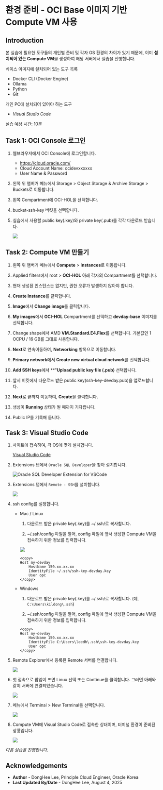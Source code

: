 # 환경 준비 - OCI Base 이미지 기반 Compute VM 사용

## Introduction

본 실습에 필요한 도구들의 개인별 준비 및 각자 OS 환경의 차이가 있기 때문에, 이미 **설치되어 있는 Compute VM**을 생성하여 해당 서버에서 실습을 진행합니다.

베이스 이미지에 설치되어 있는 도구 목록
* Docker CLI (Docker Engine)
* Ollama
* Python
* Git

개인 PC에 설치되어 있어야 하는 도구
* *Visual Studio Code*

실습 예상 시간: 10분

## Task 1: OCI Console 로그인

1. 웹브라우저에서 OCI Console에 로그인합니다.

    - https://cloud.oracle.com/   
    - Cloud Account Name: ocidevxxxxxx
    - User Name & Password


2. 왼쪽 위 햄버거 메뉴에서 Storage > Object Storage & Archive Storage > Buckets로 이동합니다.

3. 왼쪽 Compartment에 OCI-HOL을 선택합니다.

4. bucket-ssh-key 버킷을 선택합니다.

5. 실습에서 사용할 public key(.key)와 private key(.pub)를 각각 다운로드 받습니다.

    ![](./images/download-ssh-key.png)


## Task 2: Compute VM 만들기

1. 왼쪽 위 햄버거 메뉴에서 **Compute** > **Instances**로 이동합니다.

2. Applied filters에서 root > **OCI-HOL** 아래 각자의 Compartment를 선택합니다.

3. 현재 생성된 인스턴스는 없지만, 권한 오류가 발생하지 않아야 합니다.

4. **Create Instance**를 클릭합니다.

5. **Image**에서 **Change image**를 클릭합니다.

6. **My images**에서 **OCI-HOL** Compartment를 선택하고 **devday-base** 이미지를 선택합니다.

7. Change shape에서 AMD **VM.Standard.E4.Flex**를 선택합니다. 기본값인 1 OCPU / 16 GB를 그대로 사용합니다.

8. **Next**로 연속이동하여, **Networking** 항목으로 이동합니다.

9. **Primary network**에서 **Create new virtual cloud network**를 선택합니다.

10. **Add SSH keys**에서 **"**Upload public key file (.pub)** 선택합니다.

11. 앞서 버킷에서 다운로드 받은 public key(ssh-key-devday.pub)을 업로드합니다.

12. **Next**로 끝까지 이동하여, **Create**을 클릭합니다.

13. 생성이 **Running** 상태가 될 때까지 기다랍니다.

14. Public IP를 기록해 둡니다.

## Task 3: Visual Studio Code

1. 사이트에 접속하여, 각 OS에 맞게 설치합니다.

    [Visual Studio Code](https://code.visualstudio.com/)

2. Extensions 탭에서 `Oracle SQL Developer`을 찾아 설치합니다.

    ![Oracle SQL Developer Extension for VSCode](./images/sql-develooper-extension-for-vscode.png)

3. Extensions 탭에서 `Remote - SSH`를 설치합니다.

    ![](./images/extension-remote-ssh.png)

4. ssh config를 설정합니다.

    * Mac / Linux

        1) 다운로드 받은 private key(.key)를 ~/.ssh/로 복사합니다.

        2) ~/.ssh/config 파일을 열어, config 파일에 앞서 생성한 Compute VM을 접속하기 위한 정보를 입력합니다.

        ![](./images/open-ssh-config.png)

        ```plain
        <copy>
        Host my-devday
            HostName 150.xx.xx.xx
            IdentityFile ~/.ssh/ssh-key-devday.key
            User opc  
        </copy> 
        ```

    * Windows

        1) 다운로드 받은 private key(.key)를 ~/.ssh/로 복사합니다. (예, `C:\Users\kildong\.ssh`)

        2) ~/.ssh/config 파일을 열어, config 파일에 앞서 생성한 Compute VM을 접속하기 위한 정보를 입력합니다.

        ```plain
        <copy>
        Host my-devday
            HostName 150.xx.xx.xx
            IdentityFile C:\Users\leedh\.ssh\ssh-key-devday.key
            User opc
        </copy>
        ```

5. Remote Explorer에서 등록된 Remote 서버를 연결합니다.

    ![](./images/connect-remote-server.png)

6. 첫 접속으로 팝업이 뜨면 Linux 선택 또는 Continue를 클릭합니다. 그러면 아래와 같이 서버에 연결되었습니다.

    ![](./images/remote-server-connected.png)

7. 메뉴에서 Terminal > New Terminal을 선택합니다.

    ![](./images/new-terminal.png)

8. Compute VM에 Visual Studio Code로 접속한 상태이며, 터미널 환경이 준비된 상황입니다.

    ![](./images/terminal.png)

*다음 실습을 진행합니다.*


## Acknowledgements

* **Author** - DongHee Lee, Principle Cloud Engineer, Oracle Korea
* **Last Updated By/Date** - DongHee Lee, August 4, 2025